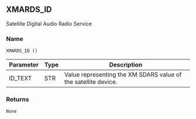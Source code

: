 ## XMARDS\_ID

Satellite Digital Audio Radio Service


### Name

`XMARDS_ID ()`


| Parameter | Type | Description                                                    |
| --------- | ---- | -------------------------------------------------------------- |
| ID\_TEXT  | STR  | Value representing the XM SDARS value of the satellite device. |


### Returns

`None`